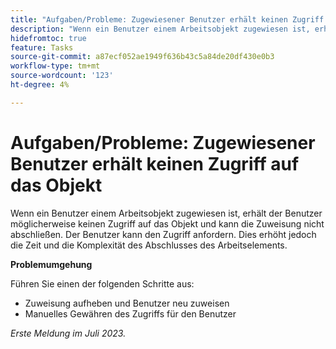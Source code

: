 ```yaml
---
title: "Aufgaben/Probleme: Zugewiesener Benutzer erhält keinen Zugriff auf das Objekt"
description: "Wenn ein Benutzer einem Arbeitsobjekt zugewiesen ist, erhält der Benutzer möglicherweise keinen Zugriff auf das Objekt und kann die Zuweisung nicht abschließen. Der Benutzer kann den Zugriff anfordern, dies fügt jedoch der Fertigstellung des Arbeitselements Zeit und Komplexität hinzu."
hidefromtoc: true
feature: Tasks
source-git-commit: a87ecf052ae1949f636b43c5a84de20df430e0b3
workflow-type: tm+mt
source-wordcount: '123'
ht-degree: 4%

---
```



# Aufgaben/Probleme: Zugewiesener Benutzer erhält keinen Zugriff auf das Objekt

Wenn ein Benutzer einem Arbeitsobjekt zugewiesen ist, erhält der Benutzer möglicherweise keinen Zugriff auf das Objekt und kann die Zuweisung nicht abschließen. Der Benutzer kann den Zugriff anfordern. Dies erhöht jedoch die Zeit und die Komplexität des Abschlusses des Arbeitselements.

**Problemumgehung**

Führen Sie einen der folgenden Schritte aus:

* Zuweisung aufheben und Benutzer neu zuweisen
* Manuelles Gewähren des Zugriffs für den Benutzer

_Erste Meldung im Juli 2023._
